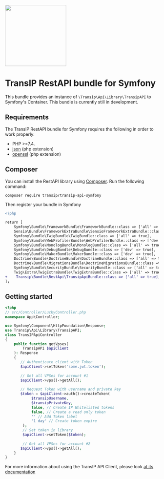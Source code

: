 <a href="https://transip.eu" target="_blank">
    <img width="200px" src="https://www.transip.nl/img/cp/transip-logo.svg">
</a>

# TransIP RestAPI bundle for Symfony

This bundle provides an instance of `\Transip\Api\Library\TransipAPI` to Symfony's Container. This bundle is currently 
still in development.

## Requirements

The TransIP RestAPI bundle for Symfony requires the following in order to work properly:

* PHP >=7.4.
* [json](https://www.php.net/manual/en/book.json.php) (php extension)
* [openssl](https://www.php.net/manual/en/book.openssl.php) (php extension)

## Composer
You can install the RestAPI library using [Composer](http://getcomposer.org/). Run the following command:
```bash
composer require transip/transip-api-symfony
```

Then register your bundle in Symfony
```diff
<?php

return [
    Symfony\Bundle\FrameworkBundle\FrameworkBundle::class => ['all' => true],
    Sensio\Bundle\FrameworkExtraBundle\SensioFrameworkExtraBundle::class => ['all' => true],
    Symfony\Bundle\TwigBundle\TwigBundle::class => ['all' => true],
    Symfony\Bundle\WebProfilerBundle\WebProfilerBundle::class => ['dev' => true, 'test' => true],
    Symfony\Bundle\MonologBundle\MonologBundle::class => ['all' => true],
    Symfony\Bundle\DebugBundle\DebugBundle::class => ['dev' => true],
    Symfony\Bundle\MakerBundle\MakerBundle::class => ['dev' => true],
    Doctrine\Bundle\DoctrineBundle\DoctrineBundle::class => ['all' => true],
    Doctrine\Bundle\MigrationsBundle\DoctrineMigrationsBundle::class => ['all' => true],
    Symfony\Bundle\SecurityBundle\SecurityBundle::class => ['all' => true],
    Twig\Extra\TwigExtraBundle\TwigExtraBundle::class => ['all' => true],
+    Transip\Bundle\RestApi\TransipApiBundle::class => ['all' => true],
];

```

## Getting started
```php
<?php
// src/Controller/LuckyController.php
namespace App\Controller;

use Symfony\Component\HttpFoundation\Response;
use Transip\Api\Library\TransipAPI;
class TransIPApiController
{
    public function getVpses(
        TransipAPI $apiClient
    ): Response
    {
       // Authenticate client with Token
       $apiClient->setToken('some.jwt.token');
       
       // Get all VPSes for account #1
       $apiClient->vps()->getAll();
       
       // Request Token with username and private key
       $token = $apiClient->auth()->createToken(
            $transipUsername,
            $transipPrivateKey,
            false, // Create IP Whitelisted tokens
            false, // Create a read only token
            '' // Add Token label
            '1 day' // Create token expire
        );
        // Set token in library
        $apiClient->setToken($token);
        
        // Get all VPSes for account #2
       $apiClient->vps()->getAll();
    }
}
```

For more information about using the TransIP API Client, please look [at its documentation](https://github.com/transip/transip-api-php#get-all-domains)
